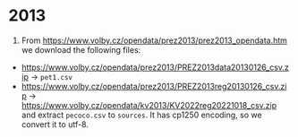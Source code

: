 # 2013

1. From https://www.volby.cz/opendata/prez2013/prez2013_opendata.htm we download the following files:
- https://www.volby.cz/opendata/prez2013/PREZ2013data20130126_csv.zip -> `pet1.csv`
- https://www.volby.cz/opendata/prez2013/PREZ2013reg20130126_csv.zip -> 
https://www.volby.cz/opendata/kv2013/KV2022reg20221018_csv.zip and extract `pecoco.csv` to `sources`. It has cp1250 encoding, so we convert it to utf-8.

